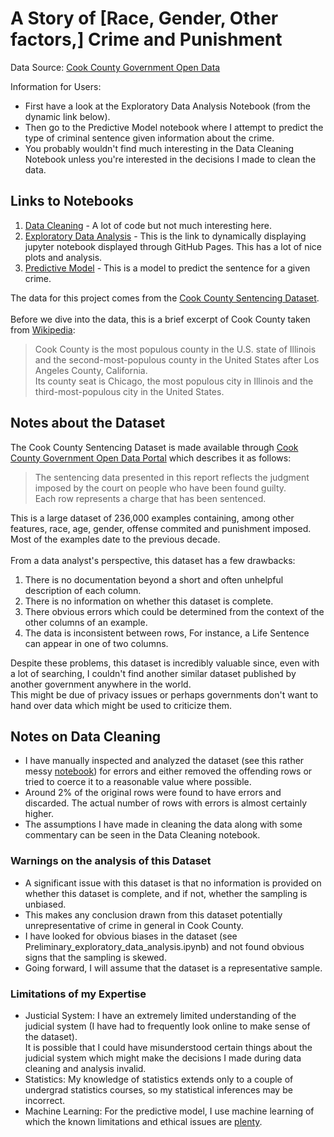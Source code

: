 # A Story of [Race, Gender, Other factors,] Crime and Punishment

Data Source: [Cook County Government Open Data](https://datacatalog.cookcountyil.gov/Courts/Sentencing/tg8v-tm6u)

Information for Users:
- First have a look at the Exploratory Data Analysis Notebook (from the dynamic link below).
- Then go to the Predictive Model notebook where I attempt to predict the type of criminal sentence given information about the crime.
- You probably wouldn't find much interesting in the Data Cleaning Notebook unless you're interested in the decisions I made to clean the data.
    

## Links to Notebooks
1. [Data Cleaning](https://github.com/MinuraSilva/Sentencing/blob/master/Sentencing_data_cleaning.ipynb) - A lot of code but not much interesting here.
2. [Exploratory Data Analysis](https://minurasilva.github.io/SentencePredictor/Exploratory_data_analysis.html) - This is the link to dynamically displaying jupyter notebook displayed through GitHub Pages. This has a lot of nice plots and analysis.
3. [Predictive Model](https://github.com/MinuraSilva/Sentencing/blob/master/Model_prediction.ipynb) - This is a model to predict the sentence for a given crime.

The data for this project comes from the [Cook County Sentencing Dataset](https://datacatalog.cookcountyil.gov/Courts/Sentencing/tg8v-tm6u).<br><br>
Before we dive into the data, this is a brief excerpt of Cook County taken from [Wikipedia]((https://en.wikipedia.org/wiki/Cook_County,_Illinois)):
>Cook County is the most populous county in the U.S. state of Illinois and the second-most-populous county in the United States after Los Angeles County, California.<br>
Its county seat is Chicago, the most populous city in Illinois and the third-most-populous city in the United States.


## Notes about the Dataset
The Cook County Sentencing Dataset is made available through [Cook County Government Open Data Portal](https://datacatalog.cookcountyil.gov/) which describes it as follows:
>The sentencing data presented in this report reflects the judgment imposed by the court on people who have been found guilty.<br>
Each row represents a charge that has been sentenced.

This is a large dataset of 236,000 examples containing, among other features, race, age, gender, offense commited and punishment imposed.<br>
Most of the examples date to the previous decade.
<br>
<br>
From a data analyst's perspective, this dataset has a few drawbacks:
1. There is no documentation beyond a short and often unhelpful description of each column.
1. There is no information on whether this dataset is complete.
1. There obvious errors which could be determined from the context of the other columns of an example.
1. The data is inconsistent between rows, For instance, a Life Sentence can appear in one of two columns.

Despite these problems, this dataset is incredibly valuable since, even with a lot of searching, I couldn't find another similar dataset published by another government anywhere in the world.<br>
This might be due of privacy issues or perhaps governments don't want to hand over data which might be used to criticize them.

## Notes on Data Cleaning
- I have manually inspected and analyzed the dataset (see this rather messy [notebook](https://github.com/MinuraSilva/Sentencing/blob/master/Preliminary_Exploratory_data_analysis.ipynb)) for errors and either removed the offending rows or tried to coerce it to a reasonable value where possible.
- Around 2% of the original rows were found to have errors and discarded. The actual number of rows with errors is almost certainly higher.
- The assumptions I have made in cleaning the data along with some commentary can be seen in the Data Cleaning notebook.

### Warnings on the analysis of this Dataset
- A significant issue with this dataset is that no information is provided on whether this dataset is complete, and if not, whether the sampling is unbiased.
- This makes any conclusion drawn from this dataset potentially unrepresentative of crime in general in Cook County.<br>
- I have looked for obvious biases in the dataset (see Preliminary_exploratory_data_analysis.ipynb) and not found obvious signs that the sampling is skewed.
- Going forward, I will assume that the dataset is a representative sample.

### Limitations of my Expertise
- Justicial System: I have an extremely limited understanding of the judicial system (I have had to frequently look online to make sense of the dataset).<br> It is possible that I could have misunderstood certain things about the judicial system which might make the decisions I made during data cleaning and analysis invalid.
- Statistics: My knowledge of statistics extends only to a couple of undergrad statistics courses, so my statistical inferences may be incorrect.
- Machine Learning: For the predictive model, I use machine learning of which the known limitations and ethical issues are [plenty](https://en.wikipedia.org/wiki/Machine_learning#Limitations).
